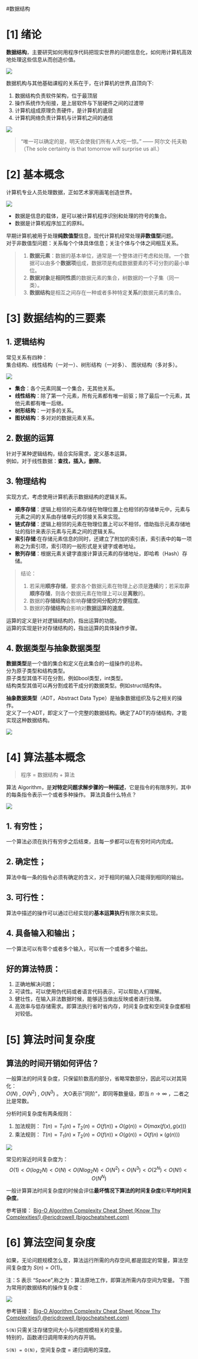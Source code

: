#数据结构 

# [1] 绪论
**数据结构**，主要研究如何用程序代码把现实世界的问题信息化，如何用计算机高效地处理这些信息从而创造价值。

![](img/01_绪论/01%20世界是结构的.jpg)

数据机构与其他基础课程的关系在于，在计算机的世界,自顶向下: 
1. 数据结构负责软件架构，位于最顶层
2. 操作系统作为衔接，是上层软件与下层硬件之间的过渡带
3. 计算机组成原理负责硬件，是计算机的底层
4. 计算机网络负责计算机与计算机之间的通信

![](img/01_绪论/02%20DSA位于什么位置.jpg)

> “唯一可以确定的是，明天会使我们所有人大吃一惊。” —— 阿尔文·托夫勒  
>（The sole certainty is that tomorrow will surprise us all.）

# [2] 基本概念
计算机专业人员处理数据，正如艺术家用画笔创造世界。

![](img/01_绪论/03%20数据描述世界.jpg)

- 数据是信息的载体，是可以被计算机程序识别和处理的符号的集合。
- 数据是计算机程序加工的原料。  

早期计算机被用于处理**纯数值型**信息，现代计算机经常处理**非数值型**问题。  
对于非数值型问题：关系每个个体具体信息；关注个体与个体之间相互关系。

>1. **数据元素**：数据的基本单位，通常是一个整体进行考虑和处理。一个数据可以由多个**数据项**组成，数据项是构成数据要素的不可分割的最小单位。
>2. **数据对象**是**相同性质**的数据元素的集合，树数据的一个子集（同一类）。
>3. **数据结构**是相互之间存在一种或者多种特定**关系**的数据元素的集合。

# [3] 数据结构的三要素
## 1. 逻辑结构
常见关系有四种：  
集合结构、线性结构（一对一）、树形结构（一对多）、
图状结构（多对多）。  

![](img/01_绪论/04%20数据的逻辑结构.jpg)
 
- **集合**：各个元素同属一个集合，无其他关系。  
- **线性结构**：除了第一个元素，所有元素都有唯一前驱；除了最后一个元素，其他元素都有唯一后继。  
- **树形结构**：一对多的关系。  
- **图状结构**：多对对的数据元素关系。  

## 2. 数据的运算
针对于某种逻辑结构，结合实际需求，定义基本运算。  
例如，对于线性数据：**查找，插入，删除**。
## 3. 物理结构
实现方式，考虑使用计算机表示数据结构的逻辑关系。  
- **顺序存储**：逻辑上相邻的元素存储在物理位置上也相邻的存储单元中，元素与元素之间的关系由存储单元的邻接关系来实现。  
- **链式存储**：逻辑上相邻的元素在物理位置上可以不相邻，借助指示元素存储地址的指针来表示元素与元素之间的逻辑关系。  
- **索引存储**:在存储元素信息的同时，还建立了附加的索引表，索引表中的每一项称之为索引项，索引项的一般形式是关键字或者地址。  
- **散列存储**：根据元素关键字直接计算该元素的存储地址，即哈希（Hash）存储。

>结论：
>1. 若采用**顺序存储**，要求各个数据元素在物理上必须是**连续**的；若采取**非顺序存储**，则各个数据元素在物理上可以是**离散**的。
>2. 数据的**存储结构**会影响**存储空间分配的方便程度**。
>3. 数据的**存储结构**会影响对**数据运算的速度**。

运算的定义是针对逻辑结构的，指出运算的功能。  
运算的实现是针对存储结构的，指出运算的具体操作步骤。

## 4. 数据类型与抽象数据类型
**数据类型**是一个值的集合和定义在此集合的一组操作的总称。  
分为原子类型和结构类型。  
原子类型其值不可在分割，例如bool类型，int类型。  
结构类型其值可以再分割成若干成分的数据类型。例如struct结构体。  

**抽象数据类型**（ADT，Abstract Data Type）是抽象数据组织及与之相关的操作。  
定义了一个ADT，即定义了一个完整的数据结构。确定了ADT的存储结构，才能实现这种数据结构。

![](img/01_绪论/05%20常见抽象数据结构.jpg)

# [4] 算法基本概念

> 程序 = 数据结构 + 算法

算法 Algorithm，是**对特定问题求解步骤的一种描述**，它是指令的有限序列，其中的每条指令表示一个或者多种操作。
算法具备什么特点？

![](img/01_绪论/06%20数据结构和算法的关系.jpg)

## 1. 有穷性；
一个算法必须在执行有穷步之后结束，且每一步都可以在有穷时间内完成。
## 2. 确定性；
算法中每一条的指令必须有确定的含义，对于相同的输入只能得到相同的输出。
## 3. 可行性：
算法中描述的操作可以通过已经实现的**基本运算执行**有限次来实现。
## 4. 具备输入和输出；
一个算法可以有零个或者多个输入，可以有一个或者多个输出。

## 好的算法特质：
1. 正确地解决问题；
2. 可读性。可以使用伪代码或者语言代码表示，可以帮助人们理解。
3. 健壮性，在输入非法数据时候，能够适当做出反映或者进行处理。
4. 高效率与低存储需求。即算法执行省时省内存，时间复杂度和空间复杂度都相对较低。

# [5] 算法时间复杂度
## 算法的时间开销如何评估？  
一般算法的时间复杂度，只保留阶数高的部分，省略常数部分，因此可以对其简化：  
$O(N)$ , $O(N^2)$ , $O(N^3)$ 。
大O表示"同阶"，即同等数量级，即当 $n→\infty$ ，二者之比是常数。  

分析时间复杂度有两条规则：
1) 加法规则： $T(n) = T_1(n)+T_2(n) = O(f(n))+O(g(n)) =  O(max(f(x),g(x)))$  
2) 乘法规则： $T(n) = T_1(n)×T_2(n) = O(f(n))×O(g(n)) = O(f(n)×(g(n)))$  

![](img/01_绪论/07%20大O计算法.jpg)

常见的渐近时间复杂度为：
$$O(1) < O(log_2N) < O(N) < O(Nlog_2N) < O(N^2)< O(N^3) < O(2^N) < O(N!) < O(N^N)$$

一般计算算法时间复杂度的时候会评估**最坏情况下算法的时间复杂度**和**平均时间复杂度**。

参考链接： [Big-O Algorithm Complexity Cheat Sheet (Know Thy Complexities!) @ericdrowell (bigocheatsheet.com)](https://www.bigocheatsheet.com/)

# [6] 算法空间复杂度
如果，无论问题规模怎么变，算法运行所需的内存空间,都是固定的常量，算法空间复杂度为 $S(n) = O(1)$。

注：S 表示 “Space”,称之为：算法原地工作，即算法所需内存空间为常量。
下图为常用的数据结构的操作复杂度：

![](img/01_绪论/08%20常见数据结构操作复杂度.jpg)


参考链接： [Big-O Algorithm Complexity Cheat Sheet (Know Thy Complexities!) @ericdrowell (bigocheatsheet.com)](https://www.bigocheatsheet.com/)

`S(N)`只需关注存储空间大小与问题规模相关的变量。  
特别的，函数递归调用带来的内存开销。  

`S(N) = O(N)`，空间复杂度 = 递归调用的深度。


